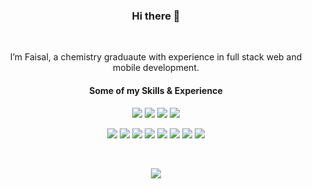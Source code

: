 <div align="center">
  
### Hi there 👋

 &nbsp;&nbsp;&nbsp;&nbsp;
  
I’m Faisal, a chemistry graduaute with experience in full stack web and mobile development.


  
#### Some of my Skills & Experience



  
[](https://img.shields.io/badge/-JavaScript-informational?style=flat-square&logo=JavaScript&logoColor=white&color=F7DF1E)
![](https://img.shields.io/badge/-Python-informational?style=flat-square&logo=Python&logoColor=white&color=3776AB)
![](https://img.shields.io/badge/-Swift-informational?style=flat-square&logo=Swift&logoColor=white&color=F05138)
![](https://img.shields.io/badge/-JavaScript-informational?style=flat-square&logo=JavaScript&logoColor=white&color=F7DF1E)
![](https://img.shields.io/badge/Java-ED8B00?style=flat-square&logo=openjdk&logoColor=white)

![](https://img.shields.io/badge/-MongoDB-informational?style=flat-square&logo=MongoDB&logoColor=white&color=47A248)
![](https://img.shields.io/badge/-MySQL-informational?style=flat-square&logo=MySQL&logoColor=white&color=4479A1)
![](https://img.shields.io/badge/-Express.js-informational?style=flat-square&logo=Express.js&logoColor=white&color=000000)
![](https://img.shields.io/badge/-Django-informational?style=flat-square&logo=Django&logoColor=white&color=092E20)
![](https://img.shields.io/badge/-React-informational?style=flat-square&logo=react&logoColor=white&color=61DAFB)
![](https://img.shields.io/badge/-Redux-informational?style=flat-square&logo=Redux&logoColor=white&color=764ABC)
![](https://img.shields.io/badge/Test-Jest-informational?style=flat-square&logo=jest&logoColor=white&color=C21325)
![](https://img.shields.io/badge/Style-CSS-informational?style=flat-square&logo=css3&logoColor=white&color=4AB197)
  
 
  
  
  &nbsp;&nbsp;&nbsp;&nbsp;
  
  <img src="https://github-readme-stats.vercel.app/api/top-langs/?username=FaisalY12">

<!--
**FaisalY12/FaisalY12** is a ✨ _special_ ✨ repository because its `README.md` (this file) appears on your GitHub profile.

I’m Faisal, a chemistry graduaute training as a full-stack engineer
Here are some ideas to get you started:

(Currently updating Portfolio site)
-->
 
</div>




